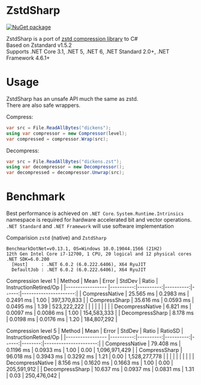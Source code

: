 # ZstdSharp

[![NuGet package](https://img.shields.io/nuget/v/ZstdSharp.Port.svg?logo=NuGet)](https://www.nuget.org/packages/ZstdSharp.Port)

ZstdSharp is a port of [zstd compression library](https://github.com/facebook/zstd) to С#  
Based on Zstandard v1.5.2  
Supports .NET Core 3.1, .NET 5, .NET 6, .NET Standard 2.0+, .NET Framework 4.6.1+

# Usage  

ZstdSharp has an unsafe API much the same as zstd.  
There are also safe wrappers.

Compress:
```c#
var src = File.ReadAllBytes("dickens");
using var compressor = new Compressor(level);
var compressed = compressor.Wrap(src);
```

Decompress:
```c#
var src = File.ReadAllBytes("dickens.zst");
using var decompressor = new Decompressor();
var decompressed = decompressor.Unwrap(src);
```

# Benchmark

Best performance is achieved on `.NET Core`. `System.Runtime.Intrinsics` namespace is required for hardware accelerated bit and vector operations. `.NET Standard` and `.NET Framework` will use software implementation

Comparision `zstd` (native) and `ZstdSharp`  
```
BenchmarkDotNet=v0.13.1, OS=Windows 10.0.19044.1566 (21H2)
12th Gen Intel Core i7-12700, 1 CPU, 20 logical and 12 physical cores
.NET SDK=6.0.200
  [Host]     : .NET 6.0.2 (6.0.222.6406), X64 RyuJIT
  DefaultJob : .NET 6.0.2 (6.0.222.6406), X64 RyuJIT
```

Compression level 1
|           Method |      Mean |     Error |    StdDev | Ratio | InstructionRetired/Op |
|----------------- |----------:|----------:|----------:|------:|----------------------:|
|   CompressNative | 25.565 ms | 0.2983 ms | 0.2491 ms |  1.00 |           397,370,833 |
|    CompressSharp | 35.616 ms | 0.0593 ms | 0.0495 ms |  1.39 |           523,222,222 |
|                  |           |           |           |       |                       |
| DecompressNative |  6.821 ms | 0.0097 ms | 0.0086 ms |  1.00 |           154,583,333 |
|  DecompressSharp |  8.178 ms | 0.0198 ms | 0.0176 ms |  1.20 |           184,807,292 |


Compression level 5
|           Method |      Mean |     Error |    StdDev | Ratio | RatioSD | InstructionRetired/Op |
|----------------- |----------:|----------:|----------:|------:|--------:|----------------------:|
|   CompressNative | 79.408 ms | 0.1196 ms | 0.0933 ms |  1.00 |    0.00 |         1,096,971,429 |
|    CompressSharp | 96.018 ms | 0.3943 ms | 0.3292 ms |  1.21 |    0.00 |         1,528,277,778 |
|                  |           |           |           |       |         |                       |
| DecompressNative |  8.156 ms | 0.1620 ms | 0.1663 ms |  1.00 |    0.00 |           205,591,912 |
|  DecompressSharp | 10.637 ms | 0.0937 ms | 0.0831 ms |  1.31 |    0.03 |           250,476,042 |
